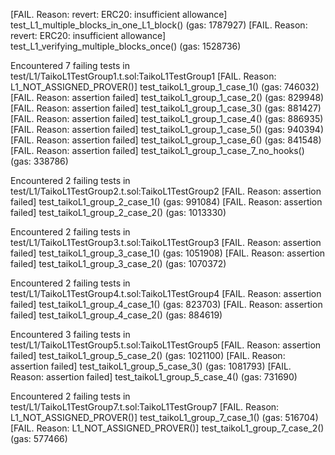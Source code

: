 [FAIL. Reason: revert: ERC20: insufficient allowance] test_L1_multiple_blocks_in_one_L1_block() (gas: 1787927)
[FAIL. Reason: revert: ERC20: insufficient allowance] test_L1_verifying_multiple_blocks_once() (gas: 1528736)

Encountered 7 failing tests in test/L1/TaikoL1TestGroup1.t.sol:TaikoL1TestGroup1
[FAIL. Reason: L1_NOT_ASSIGNED_PROVER()] test_taikoL1_group_1_case_1() (gas: 746032)
[FAIL. Reason: assertion failed] test_taikoL1_group_1_case_2() (gas: 829948)
[FAIL. Reason: assertion failed] test_taikoL1_group_1_case_3() (gas: 881427)
[FAIL. Reason: assertion failed] test_taikoL1_group_1_case_4() (gas: 886935)
[FAIL. Reason: assertion failed] test_taikoL1_group_1_case_5() (gas: 940394)
[FAIL. Reason: assertion failed] test_taikoL1_group_1_case_6() (gas: 841548)
[FAIL. Reason: assertion failed] test_taikoL1_group_1_case_7_no_hooks() (gas: 338786)

Encountered 2 failing tests in test/L1/TaikoL1TestGroup2.t.sol:TaikoL1TestGroup2
[FAIL. Reason: assertion failed] test_taikoL1_group_2_case_1() (gas: 991084)
[FAIL. Reason: assertion failed] test_taikoL1_group_2_case_2() (gas: 1013330)

Encountered 2 failing tests in test/L1/TaikoL1TestGroup3.t.sol:TaikoL1TestGroup3
[FAIL. Reason: assertion failed] test_taikoL1_group_3_case_1() (gas: 1051908)
[FAIL. Reason: assertion failed] test_taikoL1_group_3_case_2() (gas: 1070372)

Encountered 2 failing tests in test/L1/TaikoL1TestGroup4.t.sol:TaikoL1TestGroup4
[FAIL. Reason: assertion failed] test_taikoL1_group_4_case_1() (gas: 823703)
[FAIL. Reason: assertion failed] test_taikoL1_group_4_case_2() (gas: 884619)

Encountered 3 failing tests in test/L1/TaikoL1TestGroup5.t.sol:TaikoL1TestGroup5
[FAIL. Reason: assertion failed] test_taikoL1_group_5_case_2() (gas: 1021100)
[FAIL. Reason: assertion failed] test_taikoL1_group_5_case_3() (gas: 1081793)
[FAIL. Reason: assertion failed] test_taikoL1_group_5_case_4() (gas: 731690)

Encountered 2 failing tests in test/L1/TaikoL1TestGroup7.t.sol:TaikoL1TestGroup7
[FAIL. Reason: L1_NOT_ASSIGNED_PROVER()] test_taikoL1_group_7_case_1() (gas: 516704)
[FAIL. Reason: L1_NOT_ASSIGNED_PROVER()] test_taikoL1_group_7_case_2() (gas: 577466)
